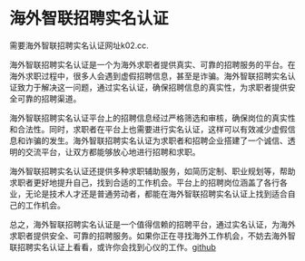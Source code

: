 # 海外智联招聘实名认证

需要海外智联招聘实名认证网址k02.cc. 

海外智联招聘实名认证是一个为海外求职者提供真实、可靠的招聘服务的平台。在海外求职过程中，很多人会遇到虚假招聘信息，甚至是诈骗。海外智联招聘实名认证致力于解决这一问题，通过实名认证，确保招聘信息的真实性，为求职者提供安全可靠的招聘渠道。

海外智联招聘实名认证平台上的招聘信息经过严格筛选和审核，确保岗位的真实性和合法性。同时，求职者在平台上也需要进行实名认证，这样可以有效减少虚假信息和诈骗的发生。海外智联招聘实名认证为求职者和招聘企业搭建了一个诚信、透明的交流平台，让双方都能够放心地进行招聘和求职。

海外智联招聘实名认证还提供多种求职辅助服务，如简历定制、职业规划等，帮助求职者更好地提升自己，找到合适的工作机会。平台上的招聘岗位涵盖了各行各业，无论是技术人才还是普通劳动者，都能在海外智联招聘实名认证上找到适合自己的工作机会。

总之，海外智联招聘实名认证是一个值得信赖的招聘平台，通过实名认证，为海外求职者提供安全、可靠的招聘服务。如果你正在寻找海外工作机会，不妨去海外智联招聘实名认证上看看，或许你会找到心仪的工作。[github](https://github.com)